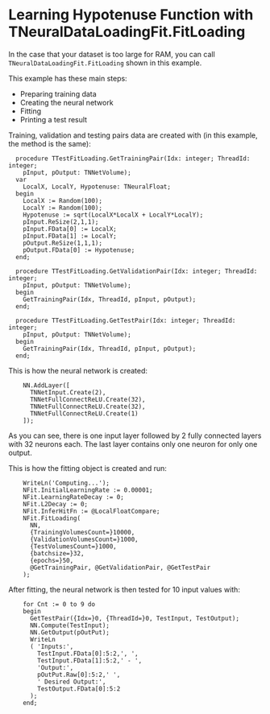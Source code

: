 # Learning Hypotenuse Function with TNeuralDataLoadingFit.FitLoading

In the case that your dataset is too large for RAM, you can call `TNeuralDataLoadingFit.FitLoading` shown in this example.

This example has these main steps:
* Preparing training data
* Creating the neural network
* Fitting
* Printing a test result

Training, validation and testing pairs data are created with (in this example, the method is the same):
```
  procedure TTestFitLoading.GetTrainingPair(Idx: integer; ThreadId: integer;
    pInput, pOutput: TNNetVolume);
  var
    LocalX, LocalY, Hypotenuse: TNeuralFloat;
  begin
    LocalX := Random(100);
    LocalY := Random(100);
    Hypotenuse := sqrt(LocalX*LocalX + LocalY*LocalY);
    pInput.ReSize(2,1,1);
    pInput.FData[0] := LocalX;
    pInput.FData[1] := LocalY;
    pOutput.ReSize(1,1,1);
    pOutput.FData[0] := Hypotenuse;
  end;

  procedure TTestFitLoading.GetValidationPair(Idx: integer; ThreadId: integer;
    pInput, pOutput: TNNetVolume);
  begin
    GetTrainingPair(Idx, ThreadId, pInput, pOutput);
  end;

  procedure TTestFitLoading.GetTestPair(Idx: integer; ThreadId: integer;
    pInput, pOutput: TNNetVolume);
  begin
    GetTrainingPair(Idx, ThreadId, pInput, pOutput);
  end;
```

This is how the neural network is created:
```
    NN.AddLayer([
      TNNetInput.Create(2),
      TNNetFullConnectReLU.Create(32),
      TNNetFullConnectReLU.Create(32),
      TNNetFullConnectReLU.Create(1)
    ]);
```

As you can see, there is one input layer followed by 2 fully connected layers with 32 neurons each. The last layer contains only one neuron for only one output.

This is how the fitting object is created and run:
```
    WriteLn('Computing...');
    NFit.InitialLearningRate := 0.00001;
    NFit.LearningRateDecay := 0;
    NFit.L2Decay := 0;
    NFit.InferHitFn := @LocalFloatCompare;
    NFit.FitLoading(
      NN,
      {TrainingVolumesCount=}10000,
      {ValidationVolumesCount=}1000,
      {TestVolumesCount=}1000,
      {batchsize=}32,
      {epochs=}50,
      @GetTrainingPair, @GetValidationPair, @GetTestPair
    );
```

After fitting, the neural network is then tested for 10 input values with:
```
    for Cnt := 0 to 9 do
    begin
      GetTestPair({Idx=}0, {ThreadId=}0, TestInput, TestOutput);
      NN.Compute(TestInput);
      NN.GetOutput(pOutPut);
      WriteLn
      ( 'Inputs:',
        TestInput.FData[0]:5:2,', ',
        TestInput.FData[1]:5:2,' - ',
        'Output:',
        pOutPut.Raw[0]:5:2,' ',
        ' Desired Output:',
        TestOutput.FData[0]:5:2
      );
    end;
```
